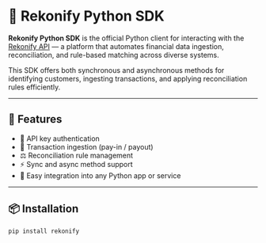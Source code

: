 # 🔁 Rekonify Python SDK

**Rekonify Python SDK** is the official Python client for interacting with the [Rekonify API](https://rekonify.com) — a platform that automates financial data ingestion, reconciliation, and rule-based matching across diverse systems.

This SDK offers both synchronous and asynchronous methods for identifying customers, ingesting transactions, and applying reconciliation rules efficiently.

---

## 🚀 Features

- 🔐 API key authentication
- 🔁 Transaction ingestion (pay-in / payout)
- ⚖️ Reconciliation rule management
- ⚡ Sync and async method support
- 🧩 Easy integration into any Python app or service

---

## 📦 Installation

```bash
pip install rekonify

